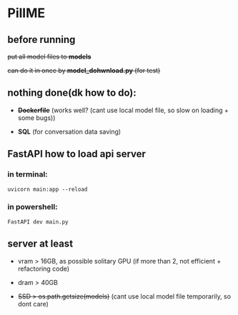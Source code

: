 # PillME

## before running
~~put all model files to **models**~~
  
~~can do it in once by **model_dohwnload.py** (for test)~~
  
  
  
## nothing done(dk how to do):

- ~~**Dockerfile**~~ (works well? (cant use local model file, so slow on loading + some bugs))

- **SQL** (for conversation data saving)



  
  
## **FastAPI** how to load api server

### in terminal:

```
uvicorn main:app --reload
```

### in powershell:

```
FastAPI dev main.py
```
  
  
## **server** at least

- vram > 16GB, as possible solitary GPU (if more than 2, not efficient + refactoring code)

- dram > 40GB

- ~~SSD > os.path.getsize(models)~~ (cant use local model file temporarily, so dont care)
